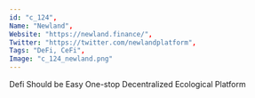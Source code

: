 ```yaml
--- 
id: "c_124", 
Name: "Newland", 
Website: "https://newland.finance/", 
Twitter: "https://twitter.com/newlandplatform", 
Tags: "DeFi, CeFi", 
Image: "c_124_newland.png" 
--- 
```

<!--lang:en--> 
Defi Should be Easy One-stop Decentralized Ecological Platform
<!--lang:es--] 
Defi debería ser fácil Plataforma ecológica descentralizada integral
<!--lang:de--] 
Defi sollte eine einfache dezentrale ökologische Plattform aus einer Hand sein
<!--lang:fr--] 
Défi devrait être facile Plateforme écologique décentralisée à guichet unique
<!--lang:pl--] 
Definiowanie powinno być łatwą, kompleksową, zdecentralizowaną platformą ekologiczną
<!--lang:uk--] 
Defi має бути легкою універсальною децентралізованою екологічною платформою
[!--lang:*--> 
